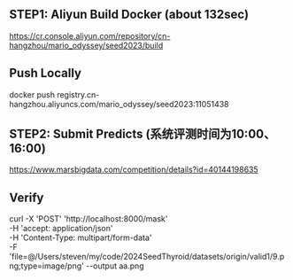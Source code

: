 ## STEP1: Aliyun Build Docker (about 132sec)
https://cr.console.aliyun.com/repository/cn-hangzhou/mario_odyssey/seed2023/build


## Push Locally
docker push registry.cn-hangzhou.aliyuncs.com/mario_odyssey/seed2023:11051438 

## STEP2: Submit Predicts (系统评测时间为10:00、16:00)
https://www.marsbigdata.com/competition/details?id=40144198635


## Verify
curl -X 'POST'   'http://localhost:8000/mask' \
 -H 'accept: application/json' \
 -H 'Content-Type: multipart/form-data' \
 -F 'file=@/Users/steven/my/code/2024SeedThyroid/datasets/origin/valid1/9.png;type=image/png' --output aa.png
 